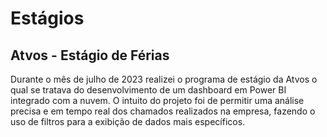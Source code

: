 # Estágios

## Atvos - Estágio de Férias

Durante o mês de julho de 2023 realizei o programa de estágio da Atvos o qual se tratava do desenvolvimento de um dashboard em Power BI integrado com a nuvem. O intuito do projeto foi de permitir uma análise precisa e em tempo real dos chamados realizados na empresa, fazendo o uso de filtros para a exibição de dados mais específicos.